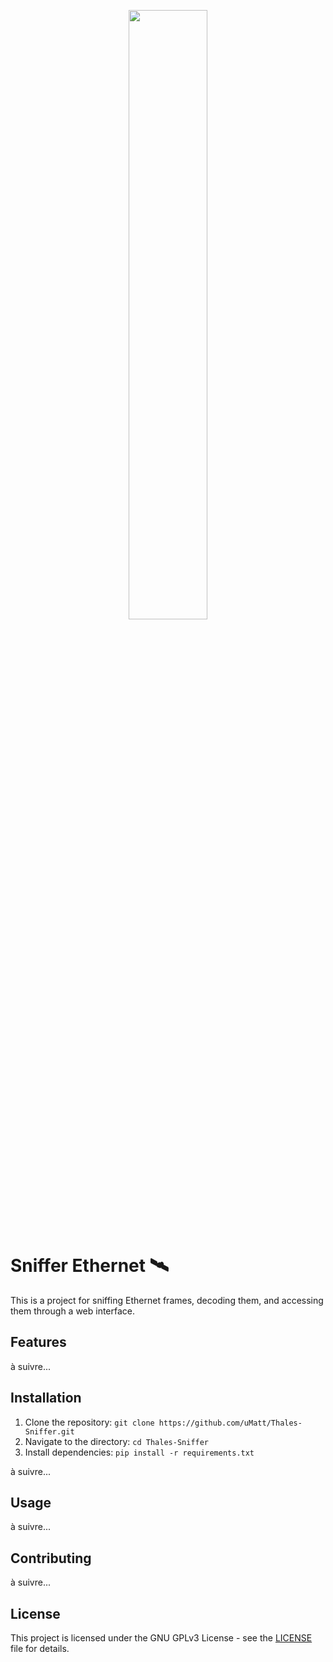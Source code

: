 <p align="center">
  <img src="https://upload.wikimedia.org/wikipedia/commons/thumb/e/e1/Thales_Alenia_Space_Logo.svg/2560px-Thales_Alenia_Space_Logo.svg.png" width=50% height=auto>
</p>


# Sniffer Ethernet 🛰️
This is a project for sniffing Ethernet frames, decoding them, and accessing them through a web interface. 

## Features
à suivre...

## Installation
1. Clone the repository: `git clone https://github.com/uMatt/Thales-Sniffer.git`
2. Navigate to the directory: `cd Thales-Sniffer`
3. Install dependencies: `pip install -r requirements.txt`

à suivre...

## Usage
à suivre...

## Contributing
à suivre...

## License
This project is licensed under the GNU GPLv3 License - see the [LICENSE](LICENSE) file for details.
